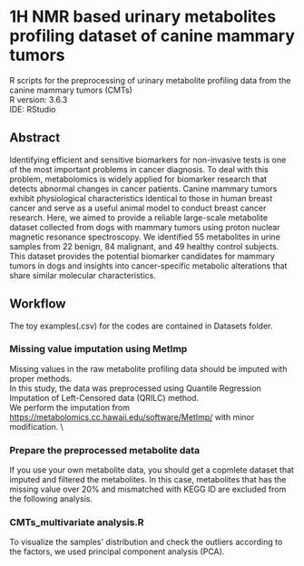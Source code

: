 # 1H NMR based urinary metabolites profiling dataset of canine mammary tumors 
R scripts for the preprocessing of urinary metabolite profiling data from the canine mammary tumors (CMTs) \
R version: 3.6.3 \
IDE: RStudio 

## Abstract
Identifying efficient and sensitive biomarkers for non-invasive tests is one of the most important problems in cancer diagnosis. To deal with this problem, metabolomics is widely applied for biomarker research that detects abnormal changes in cancer patients. Canine mammary tumors exhibit physiological characteristics identical to those in human breast cancer and serve as a useful animal model to conduct breast cancer research. Here, we aimed to provide a reliable large-scale metabolite dataset collected from dogs with mammary tumors using proton nuclear magnetic resonance spectroscopy. We identified 55 metabolites in urine samples from 22 benign, 84 malignant, and 49 healthy control subjects. This dataset provides the potential biomarker candidates for mammary tumors in dogs and insights into cancer-specific metabolic alterations that share similar molecular characteristics.

## Workflow
The toy examples(.csv) for the codes are contained in Datasets folder. 

### Missing value imputation using MetImp
Missing values in the raw metabolite profiling data should be imputed with proper methods. \
In this study, the data was preprocessed using Quantile Regression Imputation of Left-Censored data (QRILC) method. \
We perform the imputation from https://metabolomics.cc.hawaii.edu/software/MetImp/ with minor modification. \

### Prepare the preprocessed metabolite data 
If you use your own metabolite data, you should get a copmlete dataset that imputed and filtered the metabolites.
In this case, metabolites that has the missing value over 20% and mismatched with KEGG ID are excluded from the following analysis.

### CMTs_multivariate analysis.R
To visualize the samples' distribution and check the outliers according to the factors, we used principal component analysis (PCA).
